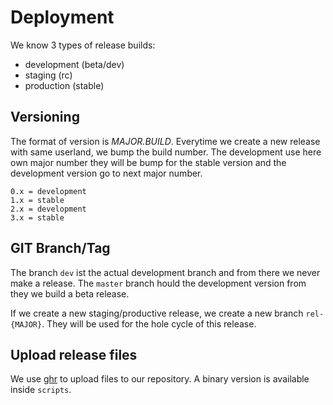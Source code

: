 # Deployment

We know 3 types of release builds:
- development (beta/dev)
- staging (rc)
- production (stable)

## Versioning
The format of version is *MAJOR.BUILD*. Everytime we create a new release with same userland, we bump the build number.
The development use here own major number they will be bump for the stable version and the development version go to next major number.

```
0.x = development
1.x = stable
2.x = development
3.x = stable
```

## GIT Branch/Tag
The branch `dev` ist the actual development branch and from there we never make a release. The `master` branch hould the development
version from they we build a beta release.

If we create a new staging/productive release, we create a new branch `rel-{MAJOR}`. They will be used for the hole cycle of this release.

## Upload release files

We use [ghr](https://github.com/tcnksm/ghr) to upload files to our repository. A binary version is available inside `scripts`.
